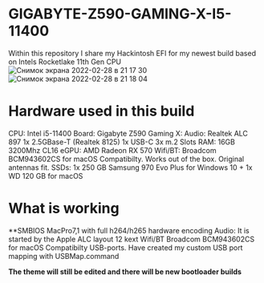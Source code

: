# GIGABYTE-Z590-GAMING-X-I5-11400
Within this repository I share my Hackintosh EFI for my newest build based on Intels Rocketlake 11th Gen CPU
![Снимок экрана 2022-02-28 в 21 17 30](https://user-images.githubusercontent.com/67542372/155998447-92e5dbed-5c4d-4bab-875f-aa886d4e348a.png)
![Снимок экрана 2022-02-28 в 21 18 04](https://user-images.githubusercontent.com/67542372/155998460-2d609be1-735e-4cf1-86ad-751c5b500b49.png)

# Hardware used in this build #
CPU: Intel i5-11400
Board: Gigabyte Z590 Gaming X:
Audio: Realtek ALC 897
1x 2.5GBase-T (Realtek 8125)
1x USB-C
3x m.2 Slots
RAM: 16GB 3200Mhz CL16
eGPU: AMD Radeon RX 570
Wifi/BT: Broadcom BCM943602CS for macOS Compatibilty. Works out of the box.  Original antennas fit.
SSDs: 1x 250 GB Samsung 970 Evo Plus for Windows 10 + 1x WD 120 GB for macOS 


# What is working #
**SMBIOS MacPro7,1 with full h264/h265 hardware encoding
Audio: It is started by the Apple ALC layout 12 kext
Wifi/BT Broadcom BCM943602CS for macOS Compatibilty
USB-ports. Have created my custom USB port mapping with USBMap.command

**The theme will still be edited and there will be new bootloader builds**
